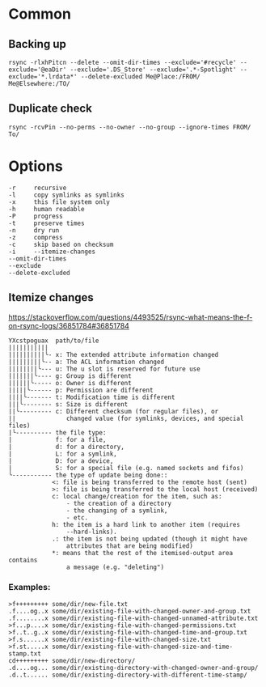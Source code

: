 # Common

## Backing up
    rsync -rlxhPitcn --delete --omit-dir-times --exclude='#recycle' --exclude='@eaDir' --exclude='.DS_Store' --exclude='.*-Spotlight' --exclude='*.lrdata*' --delete-excluded Me@Place:/FROM/ Me@Elsewhere:/TO/

## Duplicate check
    rsync -rcvPin --no-perms --no-owner --no-group --ignore-times FROM/ To/

# Options

    -r     recursive
    -l     copy symlinks as symlinks
    -x     this file system only
    -h     human readable
    -P     progress
    -t     preserve times
    -n     dry run
    -z     compress
    -c     skip based on checksum
    -i     --itemize-changes   
    --omit-dir-times
    --exclude
    --delete-excluded



## Itemize changes
https://stackoverflow.com/questions/4493525/rsync-what-means-the-f-on-rsync-logs/36851784#36851784


    YXcstpoguax  path/to/file
    |||||||||||
    ||||||||||╰- x: The extended attribute information changed
    |||||||||╰-- a: The ACL information changed
    ||||||||╰--- u: The u slot is reserved for future use
    |||||||╰---- g: Group is different
    ||||||╰----- o: Owner is different
    |||||╰------ p: Permission are different
    ||||╰------- t: Modification time is different
    |||╰-------- s: Size is different
    ||╰--------- c: Different checksum (for regular files), or
    ||              changed value (for symlinks, devices, and special files)
    |╰---------- the file type:
    |            f: for a file,
    |            d: for a directory,
    |            L: for a symlink,
    |            D: for a device,
    |            S: for a special file (e.g. named sockets and fifos)
    ╰----------- the type of update being done::
                <: file is being transferred to the remote host (sent)
                >: file is being transferred to the local host (received)
                c: local change/creation for the item, such as:
                    - the creation of a directory
                    - the changing of a symlink,
                    - etc.
                h: the item is a hard link to another item (requires 
                    --hard-links).
                .: the item is not being updated (though it might have
                    attributes that are being modified)
                *: means that the rest of the itemised-output area contains
                    a message (e.g. "deleting")


### Examples:

    >f+++++++++ some/dir/new-file.txt
    .f....og..x some/dir/existing-file-with-changed-owner-and-group.txt
    .f........x some/dir/existing-file-with-changed-unnamed-attribute.txt
    >f...p....x some/dir/existing-file-with-changed-permissions.txt
    >f..t..g..x some/dir/existing-file-with-changed-time-and-group.txt
    >f.s......x some/dir/existing-file-with-changed-size.txt
    >f.st.....x some/dir/existing-file-with-changed-size-and-time-stamp.txt 
    cd+++++++++ some/dir/new-directory/
    .d....og... some/dir/existing-directory-with-changed-owner-and-group/
    .d..t...... some/dir/existing-directory-with-different-time-stamp/